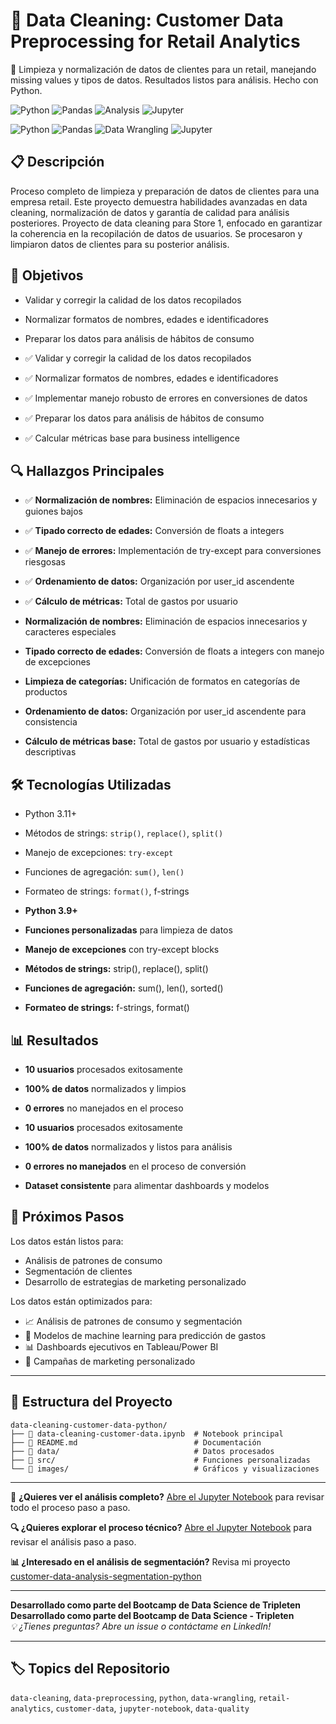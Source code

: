 # 🧹 Data Cleaning: Customer Data Preprocessing for Retail Analytics
🧹 Limpieza y normalización de datos de clientes para un retail, manejando missing values y tipos de datos. Resultados listos para análisis. Hecho con Python.

![Python](https://img.shields.io/badge/Python-3.9%2B-blue)
![Pandas](https://img.shields.io/badge/Data-Cleaning-green)
![Analysis](https://img.shields.io/badge/Data-Analysis-orange)
![Jupyter](https://img.shields.io/badge/Notebook-Jupyter-red)

![Python](https://img.shields.io/badge/Python-3.9%2B-blue)
![Pandas](https://img.shields.io/badge/Data-Cleaning-green)
![Data Wrangling](https://img.shields.io/badge/Data-Wrangling-orange)
![Jupyter](https://img.shields.io/badge/Notebook-Jupyter-red)


## 📋 Descripción
Proceso completo de limpieza y preparación de datos de clientes para una empresa retail. Este proyecto demuestra habilidades avanzadas en data cleaning, normalización de datos y garantía de calidad para análisis posteriores.
Proyecto de data cleaning para Store 1, enfocado en garantizar la coherencia en la recopilación de datos de usuarios. Se procesaron y limpiaron datos de clientes para su posterior análisis.

## 🎯 Objetivos
- Validar y corregir la calidad de los datos recopilados
- Normalizar formatos de nombres, edades e identificadores
- Preparar los datos para análisis de hábitos de consumo

- ✅ Validar y corregir la calidad de los datos recopilados
- ✅ Normalizar formatos de nombres, edades e identificadores
- ✅ Implementar manejo robusto de errores en conversiones de datos
- ✅ Preparar los datos para análisis de hábitos de consumo
- ✅ Calcular métricas base para business intelligence


## 🔍 Hallazgos Principales
- ✅ **Normalización de nombres:** Eliminación de espacios innecesarios y guiones bajos
- ✅ **Tipado correcto de edades:** Conversión de floats a integers
- ✅ **Manejo de errores:** Implementación de try-except para conversiones riesgosas
- ✅ **Ordenamiento de datos:** Organización por user_id ascendente
- ✅ **Cálculo de métricas:** Total de gastos por usuario

- **Normalización de nombres:** Eliminación de espacios innecesarios y caracteres especiales
- **Tipado correcto de edades:** Conversión de floats a integers con manejo de excepciones
- **Limpieza de categorías:** Unificación de formatos en categorías de productos
- **Ordenamiento de datos:** Organización por user_id ascendente para consistencia
- **Cálculo de métricas base:** Total de gastos por usuario y estadísticas descriptivas

## 🛠️ Tecnologías Utilizadas
- Python 3.11+
- Métodos de strings: `strip()`, `replace()`, `split()`
- Manejo de excepciones: `try-except`
- Funciones de agregación: `sum()`, `len()`
- Formateo de strings: `format()`, f-strings

- **Python 3.9+**
- **Funciones personalizadas** para limpieza de datos
- **Manejo de excepciones** con try-except blocks
- **Métodos de strings:** strip(), replace(), split()
- **Funciones de agregación:** sum(), len(), sorted()
- **Formateo de strings:** f-strings, format()


## 📊 Resultados
- **10 usuarios** procesados exitosamente
- **100% de datos** normalizados y limpios
- **0 errores** no manejados en el proceso

- **10 usuarios** procesados exitosamente
- **100% de datos** normalizados y listos para análisis
- **0 errores no manejados** en el proceso de conversión
- **Dataset consistente** para alimentar dashboards y modelos


## 🚀 Próximos Pasos
Los datos están listos para:
- Análisis de patrones de consumo
- Segmentación de clientes
- Desarrollo de estrategias de marketing personalizado

Los datos están optimizados para:

- 📈 Análisis de patrones de consumo y segmentación
- 🤖 Modelos de machine learning para predicción de gastos
- 📊 Dashboards ejecutivos en Tableau/Power BI
- 🎯 Campañas de marketing personalizado

---

## 📁 Estructura del Proyecto

```
data-cleaning-customer-data-python/
├── 📓 data-cleaning-customer-data.ipynb  # Notebook principal
├── 📄 README.md                          # Documentación
├── 📁 data/                              # Datos procesados
├── 📁 src/                               # Funciones personalizadas
└── 📁 images/                            # Gráficos y visualizaciones
```


---

📖 **¿Quieres ver el análisis completo?** [Abre el Jupyter Notebook](proyecto_s01.ipynb) para revisar todo el proceso paso a paso.

**🔍 ¿Quieres explorar el proceso técnico?** [Abre el Jupyter Notebook](data-cleaning-customer-data.ipynb) para revisar el análisis paso a paso.

**📊 ¿Interesado en el análisis de segmentación?** Revisa mi proyecto [customer-data-analysis-segmentation-python](https://github.com/tuusuario/customer-data-analysis-segmentation-python)

---

**Desarrollado como parte del Bootcamp de Data Science de Tripleten**
**Desarrollado como parte del Bootcamp de Data Science - Tripleten**  
*💡 ¿Tienes preguntas? Abre un issue o contáctame en LinkedIn!*

---
## 🏷️ Topics del Repositorio
`data-cleaning`, `data-preprocessing`, `python`, `data-wrangling`, `retail-analytics`, `customer-data`, `jupyter-notebook`, `data-quality`